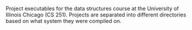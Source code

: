 Project executables for the data structures course at the University of Illinois Chicago (CS 251). Projects are separated into different directories based on what system they were compiled on.